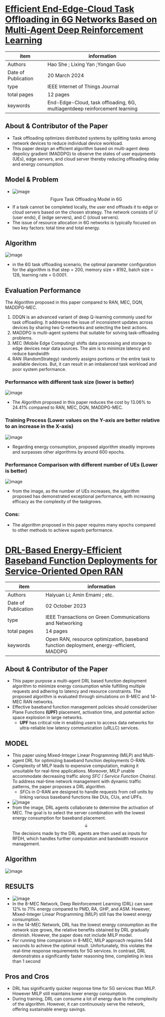# [Efficient End-Edge-Cloud Task Offloading in 6G Networks Based on Multi-Agent Deep Reinforcement Learning](https://ieeexplore.ieee.org/document/9218920)

| item | information |
| --- | --- |
| Authors |Hao She ; Lixing Yan ;Yongan Guo|
| Date of Publication | 20 March 2024 |
|type |IEEE Internet of Things Journal|
| total pages |  12 pages|
| keywords |End-Edge-Cloud, task offloading, 6G, multiagentdeep reinforcement learning|
## About & Contributor of the Paper
- Task offloading optimizes distributed systems by splitting tasks among network devices to reduce individual device workload.
- This paper design an efficient algorithm based on multi-agent deep depolicy gradient (MADDPG) to observe the states of user equipments (UEs), edge servers, and cloud server thereby reducing offloading delay and energy consumption. 
## Model & Problem
- ![image](https://github.com/bmw-ece-ntust/internship/assets/87467666/9a9000a5-2b08-48f0-b4c6-a117d788ead1)
    $$\text{Figure Task Offloading Model in 6G}$$ 
- If a task cannot be completed locally, the user end offloads it to edge or cloud servers based on the chosen strategy. The network consists of *U* (user ends), *E* (edge servers), and *C* (cloud servers).
-  The issue of resource allocation in 6G networks is typically focused on two key factors: total time and total energy. 

## Algorithm 
![image](https://hackmd.io/_uploads/B1uQ6j7WC.png)
- in the 6G task offloading scenario, the optimal parameter configuration for the algorithm is that step = 200, memory size = 8192, batch size = 128, learning rate = 0.0001.

##  Evaluation Performance
The Algorithm proposed in this paper compared to RAN, MEC, DQN, MADDPG-MEC.
1. DDQN is an advanced variant of deep Q-learning commonly used for task offloading. It addresses the issue of inconsistent updates across devices by sharing two Q-networks and selecting the best actions.
2.  MADDPG is multi-agent systems that suitable for solving task-offloading problems.
3.  MEC (Mobile Edge Computing) shifts data processing and storage to edge devices near data sources. The aim is to minimize latency and reduce bandwidth
4.  RAN (RandomStrategy) randomly assigns portions or the entire task to available devices. But, it can result in an imbalanced task workload and poor system performance. 
###  Performance with different task size (lower is better)
![image](https://hackmd.io/_uploads/SyPDIcQZ0.png)
- The Algorithm proposed in this paper reduces the cost by 13.06% to 24.41% compared to RAN, MEC, DQN, MADDPG-MEC.
### Training Process (Lower values on the Y-axis are better relative to an increase in the X-axis)
![image](https://hackmd.io/_uploads/SJUMtcm-0.png)
- Regarding energy consumption, proposed algorithm steadily improves and surpasses other algorithms by around 600 epochs.
### Performance Comparison with different number of UEs (Lower is better)
![image](https://hackmd.io/_uploads/SJkcrjXbA.png)
- from the image, as the number of UEs increases, the algorithm proposed has demonstrated exceptional performance, with increasing efficacy as the complexity of the taskgrows.

### Cons:
- The algorithm proposed in this paper requires many epochs compared to other methods to achieve superb performance.

# [DRL-Based Energy-Efficient Baseband Function Deployments for Service-Oriented Open RAN](https://ieeexplore.ieee.org/document/10268589)
| item | information |
| --- | --- |
| Authors |Haiyuan Li; Amin Emami ; etc.|
| Date of Publication |   02 October 2023  |
|type |IEEE Transactions on Green Communications and Networking|
| total pages |  14 pages|
| keywords |Open RAN, resource optimization, baseband function deployment, energy-efficient, MADDPG|
## About & Contributor of the Paper
- This paper purpose a multi-agent DRL based function deployment algorithm to minimize energy consumption while fulfilling multiple requests and adhering to latency and resource constraints. The proposed algorithm is evaluated through simulations on 8-MEC and 14-MEC RAN networks.
- Effective baseband function management policies should considerUser Plane Functions **(UPF)** placement, activation time, and potential action space explosion in large networks.
    - **UPF** has critical role in enabling users to access data networks for ultra-reliable low latency communication (uRLLC) services.
## MODEL 
- This paper using Mixed-Integer Linear Programming (MILP) and Multi-agent DRL  for optimizing baseband function deployments O-RAN.
- Complexity of MILP leads to expensive computation, making it unsuitable for real-time applications. Moreover, MILP unable accommodate decreasing traffic along *SFC ( Service Function Chains)*. To address real-time network management with dynamic traffic patterns, the paper proposes a DRL algorithm.
    - *SFC*s in O-RAN are designed to handle requests from cell units by linking various baseband functions like DUs, CUs, and UPFs.
- ![image](https://hackmd.io/_uploads/HyHLLcIW0.png)
- from the image, DRL agents collaborate  to determine the activation of MEC. The goal is to select the server combination with the lowest energy consumption for baseband placement.$$\downarrow$$ The decisions made by the DRL agents are then used as inputs for RFDH, which handles further computation and bandwidth resource management. 

## Algorithm
![image](https://hackmd.io/_uploads/H1N3s5LWA.png)

##  RESULTS
- ![image](https://hackmd.io/_uploads/S1no5AvMC.png)
- In the 8-MEC Network, Deep Reinforcement Learning (DRL) can save 12% to 71% energy compared to PMD, RA, GHP, and ASM. However, Mixed-Integer Linear Programming (MILP) still has the lowest energy consumption.
- in the 14-MEC Network, DRL has the lowest energy consumption as the network size grows, the relative benefits obtained by DRL gradually diminish. However, the paper does not include MILP model.
- For running time comparision in 8-MEC,  MILP approach requires 544 seconds to achieve the optimal result. Unfortunately, this violates the real-time response requirements for 5G services. In contrast, DRL demonstrates a significantly faster reasoning time, completing in less than 1 second

## Pros and Cros
- DRL has significantly quicker response time for 5G services than MILP. However MILP still maintains lower energy consumption.
- During training, DRL can consume a lot of energy due to the complexity of the algorithm. However, it can continuously serve the network, offering sustainable energy savings.

